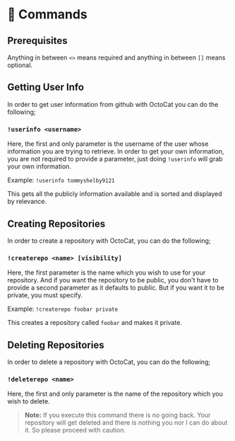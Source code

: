 # 🤖 Commands

## Prerequisites
Anything in between `<>` means required and anything in between `[]` means optional.

## Getting User Info
In order to get user information from github with OctoCat you can do the following;

### `!userinfo <username>`

Here, the first and only parameter is the username of the user whose information you are trying to retrieve. In order to get your own information, you are not required to provide a parameter, just doing `!userinfo` will grab your own information.

Example: `!userinfo tommyshelby9121`

This gets all the publicly information available and is sorted and displayed by relevance.

## Creating Repositories
In order to create a repository with OctoCat, you can do the following;

### `!createrepo <name> [visibility]`

Here, the first parameter is the name which you wish to use for your repository. And if you want the repository to be public, you don't have to provide a second parameter as it defaults to public. But if you want it to be private, you must specify.

Example: `!createrepo foobar private`

This creates a repository called `foobar` and makes it private.

## Deleting Repositories

In order to delete a repository with OctoCat, you can do the following;

### `!deleterepo <name>`

Here, the first and only parameter is the name of the repository which you wish to delete.

> **Note:** If you execute this command there is no going back. Your repository will get deleted and there is nothing you nor I can do about it. So please proceed with caution.